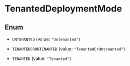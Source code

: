 

# TenantedDeploymentMode

## Enum


* `UNTENANTED` (value: `"Untenanted"`)

* `TENANTEDORUNTENANTED` (value: `"TenantedOrUntenanted"`)

* `TENANTED` (value: `"Tenanted"`)



